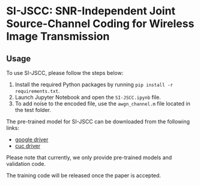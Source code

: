 # SI-JSCC: SNR-Independent Joint Source-Channel Coding for Wireless Image Transmission

## Usage

To use SI-JSCC, please follow the steps below:

1. Install the required Python packages by running `pip install -r requirements.txt`.
2. Launch Jupyter Notebook and open the `SI-JSCC.ipynb` file.
3. To add noise to the encoded file, use the `awgn_channel.m` file located in the test folder.

The pre-trained model for SI-JSCC can be downloaded from the following links:

- [google driver](https://drive.google.com/file/d/1UxkqoOhQ1fxDgZ2C1_Clw42KTlJUXukr/view?usp=sharing)
- [cuc driver](https://kod.cuc.edu.cn/#s/9iPxnSSQ)

Please note that currently, we only provide pre-trained models and validation code.

The training code will be released once the paper is accepted.

